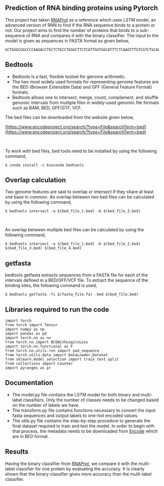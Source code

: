 ## Prediction of RNA binding proteins using Pytorch 
This project has taken [RNAProt](https://github.com/BackofenLab/RNAProt) as a reference which uses LSTM model, an advanced version of RNN to find if the RNA sequence binds to a protein or not. Our project aims to find the number of proteins that binds to a sub-sequence of RNA and compares it with the binary classifier. The input to the model is given as sequences in FASTA format as given below,

```
GCTGGGCGGCCCCAAGACCTGCTCTGCCTGGGCTTCTCATTGGTGGCATTTCTCAAGTTTGTCGTCTGCACCATCCGGAAAACCACCTCTCTCT
```
 
## Bedtools
* Bedtools is a fast, flexible toolset for genome arithmetic. <br>
* The two most widely used formats for representing genome features are the BED (Browser Extensible Data) and GFF (General Feature Format) formats. <br>
* Bedtools allows one to intersect, merge, count, complement, and shuffle genomic intervals from multiple files in widely-used genomic file formats such as BAM, BED, GFF/GTF, VCF.

The bed files can be downloaded from the website given below,  

[https://www.encodeproject.org/search/?type=File&searchTerm=bed](https://www.encodeproject.org/search/?type=File&searchTerm=bed)

<br>

To work with bed files, bed tools need to be installed by using the following command,
```
$ conda install -c bioconda bedtools
```

## Overlap calculation
Two genome features are said to overlap or intersect if they share at least one base in common. 
An overlap between two bed files can be calculated by using the following command,
```
$ bedtools intersect -a $(bed_file_1.bed) -b $(bed_file_2.bed)
```

<br>

An overlap between multiple bed files can be calculated by using the following command,
```
$ bedtools intersect -a $(bed_file_1.bed) -b $(bed_file_2.bed) $(bed_file_3.bed) $(bed_file_4.bed)
```

## getfasta
bedtools getfasta extracts sequences from a FASTA file for each of the intervals defined in a BED/GFF/VCF file.
To extract the sequence of the binding sites, the following command is used,
```
$ bedtools getfasta -fi $(fasta_file.fa) -bed $(bed_file.bed)
```
## Libraries required to run the code

```
import torch
from torch import Tensor
import numpy as np
import pandas as pd
import torch.nn as nn
from torch.nn import BCEWithLogitsLoss
import torch.nn.functional as F
from torch.nn.utils.rnn import pad_sequence
from torch.utils.data import DataLoader,Dataset
from sklearn.model_selection import train_test_split
from collections import Counter
import pyranges as pr
```

## Documentation

* The model.py file contains the LSTM model for both binary and multi-label classifiers. Only the number of classes needs to be changed based on the number of labels we have. 
* The transform.py file contains functions necessary to convert the input fasta sequences and output labels to one-hot encoded values.
* The utils.py file contains the step-by-step procedure to generate the final dataset required to train and test the model. In order to begin with that process, the metadata needs to be downloaded from [Encode](https://www.encodeproject.org/search/?type=File&searchTerm=bed) which are in BED format.


## Results
Having the binary classifier from [RNAProt](https://github.com/BackofenLab/RNAProt), we compare it with the multi-label classifier for one protein by evaluating the accuracy. It is clearly shown that the binary classifier gives more accuracy than the multi-label classifier.




